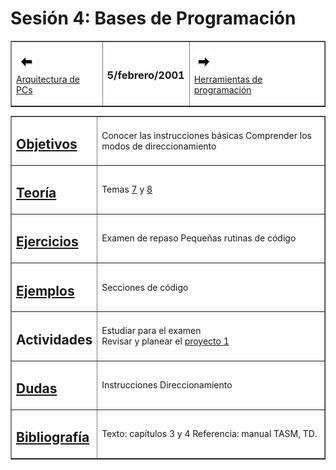  

Sesión 4: Bases de Programación
===============================

<table border="1" cellpadding="2">

<tbody>

<tr>

<td>

[![Sesión Anterior](../../images/anterior.gif)  
Arquitectura de PCs](sv03.md)

</td>

<td>

### 5/febrero/2001

</td>

<td>

[![Sesión Siguiente](../../images/sigue.gif)  
Herramientas de programación](sv05.md)

</td>

</tr>

</tbody>

</table>
<table border="1" cellpadding="2">

<tbody>

<tr>

<td>

## [Objetivos](../Objetivos/obj04.md)

</td>

<td>Conocer las instrucciones básicas  
Comprender los modos de direccionamiento</td>

</tr>

<tr>

<td>

## [Teoría](../Temas/clase07.md#teoria)

</td>

<td>

Temas [7](../Temas/clase07.md) y [8](../Temas/clase08.md)</td>

</tr>

<tr>

<td>

## [Ejercicios](../Ejercicios/ejer03.md)

</td>

<td>Examen de repaso  
Pequeñas rutinas de código</td>

</tr>

<tr>

<td>

## [Ejemplos](../Ejemplos/ejem06.md)

</td>

<td>Secciones de código</td>

</tr>

<tr>

<td>

## Actividades

</td>

<td>

Estudiar para el examen  
Revisar y planear el [proyecto 1](../proyectos/proy1v.md)</td>

</tr>

<tr>

<td>

## [Dudas](../FAQs/dudas04.md)

</td>

<td>Instrucciones  
Direccionamiento</td>

</tr>

<tr>

<td>

## [Bibliografía](../Temas/clase07.md#biblio)

</td>

<td>Texto: capítulos 3 y 4  
Referencia: manual TASM, TD.</td>

</tr>

</tbody>

</table>
